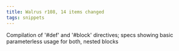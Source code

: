 ```yaml
---
title: Walrus r108, 14 items changed
tags: snippets
---
```


Compilation of '\#def' and '\#block' directives; specs showing basic parameterless usage for both, nested blocks
